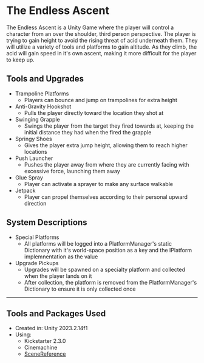 # The Endless Ascent

The Endless Ascent is a Unity Game where the player will control a character from an over the shoulder, third person perspective. The player is trying to gain height to avoid the rising threat of acid underneath them. They will utilize a variety of tools and platforms to gain altitude. As they climb, the acid will gain speed in it's own ascent, making it more difficult for the player to keep up.

## Tools and Upgrades

- Trampoline Platforms
  - Players can bounce and jump on trampolines for extra height
- Anti-Gravity Hookshot
  - Pulls the player directly toward the location they shot at
- Swinging Grapple
  - Swings the player from the target they fired towards at, keeping the initial distance they had when the fired the grapple
- Springy Shoes
  - Gives the player extra jump height, allowing them to reach higher locations
- Push Launcher
  - Pushes the player away from where they are currently facing with excessive force, launching them away
- Glue Spray
  - Player can activate a sprayer to make any surface walkable
- Jetpack
  - Player can propel themselves according to their personal upward direction

## System Descriptions
- Special Platforms
  - All platforms will be logged into a PlatformManager's static Dictionary with it's world-space position as a key and the IPlatform implemnentation as the value
- Upgrade Pickups
  - Upgrades will be spawned on a specialty platform and collected when the player lands on it
  - After collection, the platform is removed from the PlatformManager's Dictionary to ensure it is only collected once

___

## Tools and Packages Used

* Created in: Unity 2023.2.14f1
* Using:
  * Kickstarter 2.3.0
  * Cinemachine
  * [SceneReference](git+https://github.com/starikcetin/Eflatun.SceneReference.git#4.0.0)
